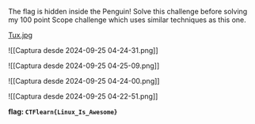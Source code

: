 The flag is hidden inside the Penguin! Solve this challenge before solving my 100 point Scope challenge which uses similar techniques as this one.

[Tux.jpg](https://ctflearn.com/challenge/download/973)

![[Captura desde 2024-09-25 04-24-31.png]]

![[Captura desde 2024-09-25 04-25-09.png]]

![[Captura desde 2024-09-25 04-24-00.png]]

![[Captura desde 2024-09-25 04-22-51.png]]

**flag: `CTFlearn{Linux_Is_Awesome}`**
